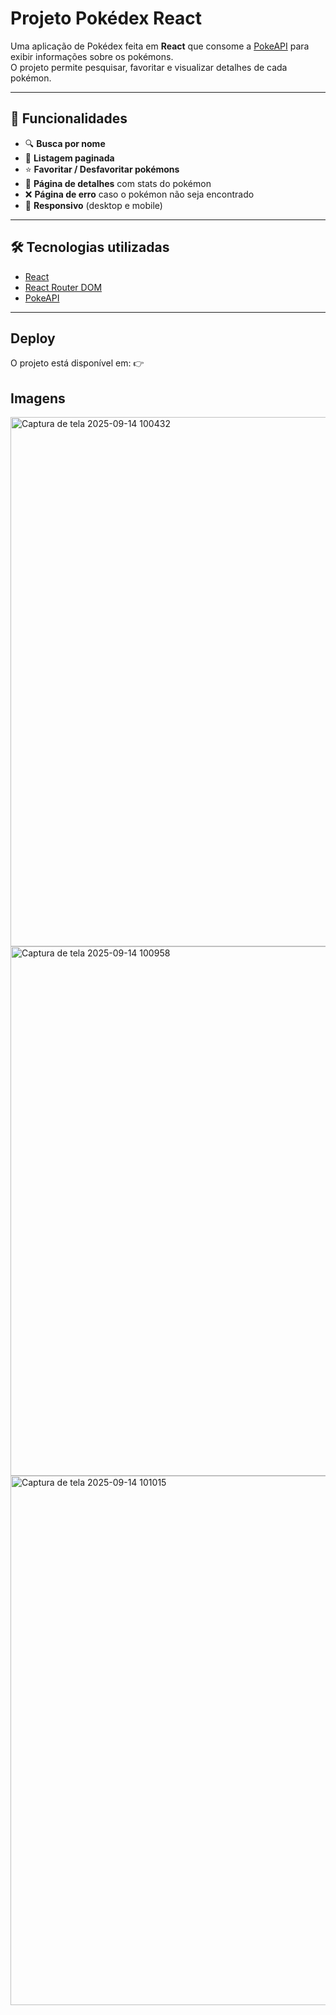 # Projeto Pokédex React

Uma aplicação de Pokédex feita em **React** que consome a [PokeAPI](https://pokeapi.co/) para exibir informações sobre os pokémons.  
O projeto permite pesquisar, favoritar e visualizar detalhes de cada pokémon.

---

## 🚀 Funcionalidades

- 🔍 **Busca por nome** 
- 📜 **Listagem paginada** 
- ⭐ **Favoritar / Desfavoritar pokémons**
- 📄 **Página de detalhes** com stats do pokémon  
- ❌ **Página de erro** caso o pokémon não seja encontrado  
- 📱 **Responsivo** (desktop e mobile)

---

## 🛠️ Tecnologias utilizadas

- [React](https://react.dev/)  
- [React Router DOM](https://reactrouter.com/)  
- [PokeAPI](https://pokeapi.co/)  

---

## Deploy

O projeto está disponível em:
👉 


## Imagens
<img width="1240" height="847" alt="Captura de tela 2025-09-14 100432" src="https://github.com/user-attachments/assets/185ffa21-2d10-47bf-903d-deeb25ba0308" />
<img width="1240" height="847" alt="Captura de tela 2025-09-14 100958" src="https://github.com/user-attachments/assets/45fa9876-5d63-46b8-8c56-e21dd9794e09" />
<img width="1240" height="847" alt="Captura de tela 2025-09-14 101015" src="https://github.com/user-attachments/assets/fad4abe9-d3ad-41eb-ba91-228dbaa40bb0" />


